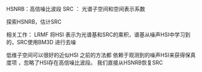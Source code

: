 
HSNRB：高信噪比波段
SRC ： 光谱子空间和空间表示系数

探索HSNRB，估计SRC

相关工作：
LRMF 将HSI 表示为光谱基和SRC的乘积，谱基从噪声HSI中学习到的，SRC使用BM3D 进行去噪

低维子空间可以很好的近似HSI
之前的方法都 依赖于观测到的噪声HSI来获得保真度项
，忽略了HSI存在高信噪比波段。
我们直接从HSNRB恢复SRC